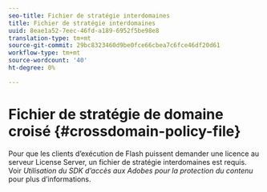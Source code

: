 ```yaml
---
seo-title: Fichier de stratégie interdomaines
title: Fichier de stratégie interdomaines
uuid: 8eae1a52-7eec-46fd-a189-6952f5be98e8
translation-type: tm+mt
source-git-commit: 29bc8323460d9be0fce66cbea7c6fce46df20d61
workflow-type: tm+mt
source-wordcount: '40'
ht-degree: 0%

---
```



# Fichier de stratégie de domaine croisé {#crossdomain-policy-file}

Pour que les clients d’exécution de Flash puissent demander une licence au serveur License Server, un fichier de stratégie interdomaines est requis. Voir *Utilisation du SDK d’accès aux Adobes pour la protection du contenu* pour plus d’informations.
